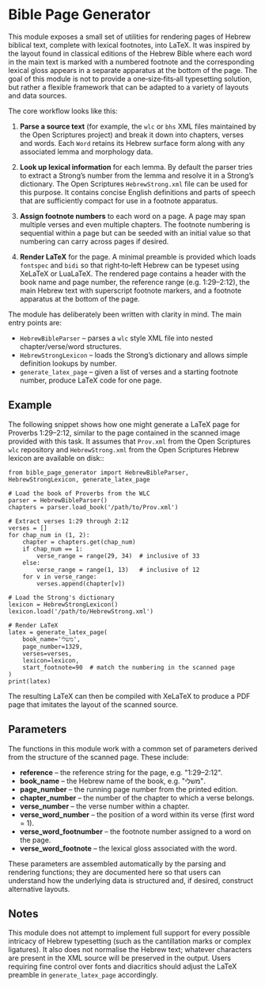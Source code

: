 Bible Page Generator
====================

This module exposes a small set of utilities for rendering pages of
Hebrew biblical text, complete with lexical footnotes, into LaTeX.
It was inspired by the layout found in classical editions of the
Hebrew Bible where each word in the main text is marked with a
numbered footnote and the corresponding lexical gloss appears in a
separate apparatus at the bottom of the page.  The goal of this
module is not to provide a one‑size‑fits‑all typesetting solution,
but rather a flexible framework that can be adapted to a variety of
layouts and data sources.

The core workflow looks like this:

1.  **Parse a source text** (for example, the `wlc` or `bhs` XML files
    maintained by the Open Scriptures project) and break it down into
    chapters, verses and words.  Each `Word` retains its Hebrew
    surface form along with any associated lemma and morphology data.

2.  **Look up lexical information** for each lemma.  By default the
    parser tries to extract a Strong’s number from the lemma and
    resolve it in a Strong’s dictionary.  The Open Scriptures
    `HebrewStrong.xml` file can be used for this purpose.  It
    contains concise English definitions and parts of speech that are
    sufficiently compact for use in a footnote apparatus.

3.  **Assign footnote numbers** to each word on a page.  A page may
    span multiple verses and even multiple chapters.  The footnote
    numbering is sequential within a page but can be seeded with an
    initial value so that numbering can carry across pages if
    desired.

4.  **Render LaTeX** for the page.  A minimal preamble is provided
    which loads `fontspec` and `bidi` so that right‑to‑left Hebrew can
    be typeset using XeLaTeX or LuaLaTeX.  The rendered page
    contains a header with the book name and page number, the
    reference range (e.g. 1:29–2:12), the main Hebrew text with
    superscript footnote markers, and a footnote apparatus at the
    bottom of the page.

The module has deliberately been written with clarity in mind.  The
main entry points are:

* `HebrewBibleParser` – parses a `wlc` style XML file into nested
  chapter/verse/word structures.
* `HebrewStrongLexicon` – loads the Strong’s dictionary and allows
  simple definition lookups by number.
* `generate_latex_page` – given a list of verses and a starting
  footnote number, produce LaTeX code for one page.

Example
-------

The following snippet shows how one might generate a LaTeX page for
Proverbs 1:29–2:12, similar to the page contained in the scanned
image provided with this task.  It assumes that `Prov.xml` from the
Open Scriptures `wlc` repository and `HebrewStrong.xml` from the
Open Scriptures Hebrew lexicon are available on disk::

    from bible_page_generator import HebrewBibleParser, HebrewStrongLexicon, generate_latex_page

    # Load the book of Proverbs from the WLC
    parser = HebrewBibleParser()
    chapters = parser.load_book('/path/to/Prov.xml')

    # Extract verses 1:29 through 2:12
    verses = []
    for chap_num in (1, 2):
        chapter = chapters.get(chap_num)
        if chap_num == 1:
            verse_range = range(29, 34)  # inclusive of 33
        else:
            verse_range = range(1, 13)   # inclusive of 12
        for v in verse_range:
            verses.append(chapter[v])

    # Load the Strong's dictionary
    lexicon = HebrewStrongLexicon()
    lexicon.load('/path/to/HebrewStrong.xml')

    # Render LaTeX
    latex = generate_latex_page(
        book_name='משלי',
        page_number=1329,
        verses=verses,
        lexicon=lexicon,
        start_footnote=90  # match the numbering in the scanned page
    )
    print(latex)

The resulting LaTeX can then be compiled with XeLaTeX to produce a
PDF page that imitates the layout of the scanned source.

Parameters
----------

The functions in this module work with a common set of parameters
derived from the structure of the scanned page.  These include:

* **reference** – the reference string for the page, e.g. "1:29–2:12".
* **book_name** – the Hebrew name of the book, e.g. "משלי".
* **page_number** – the running page number from the printed edition.
* **chapter_number** – the number of the chapter to which a verse belongs.
* **verse_number** – the verse number within a chapter.
* **verse_word_number** – the position of a word within its verse
  (first word = 1).
* **verse_word_footnumber** – the footnote number assigned to a word on the page.
* **verse_word_footnote** – the lexical gloss associated with the word.

These parameters are assembled automatically by the parsing and
rendering functions; they are documented here so that users can
understand how the underlying data is structured and, if desired,
construct alternative layouts.

Notes
-----

This module does not attempt to implement full support for every
possible intricacy of Hebrew typesetting (such as the cantillation
marks or complex ligatures).  It also does not normalise the Hebrew
text; whatever characters are present in the XML source will be
preserved in the output.  Users requiring fine control over fonts
and diacritics should adjust the LaTeX preamble in
`generate_latex_page` accordingly.
